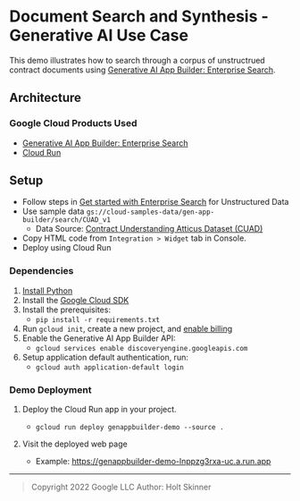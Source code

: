 # Document Search and Synthesis - Generative AI Use Case

This demo illustrates how to search through a corpus of unstructrued contract documents using [Generative AI App Builder: Enterprise Search][1].

## Architecture

### Google Cloud Products Used

- [Generative AI App Builder: Enterprise Search][1]
- [Cloud Run][2]

[1]: https://cloud.google.com/generative-ai-app-builder/docs/overview
[2]: https://cloud.google.com/run

## Setup

- Follow steps in [Get started with Enterprise Search](https://cloud.google.com/generative-ai-app-builder/docs/try-enterprise-search) for Unstructured Data
- Use sample data `gs://cloud-samples-data/gen-app-builder/search/CUAD_v1`
  - Data Source: [Contract Understanding Atticus Dataset (CUAD)](https://www.atticusprojectai.org/cuad)
- Copy HTML code from `Integration > Widget` tab in Console.
- Deploy using Cloud Run

### Dependencies

1. [Install Python](https://www.python.org/downloads/)
2. Install the [Google Cloud SDK](https://cloud.google.com/sdk/docs/install)
3. Install the prerequisites:
   - `pip install -r requirements.txt`
4. Run `gcloud init`, create a new project, and
    [enable billing](https://cloud.google.com/billing/docs/how-to/modify-project#enable_billing_for_a_project)
5. Enable the Generative AI App Builder API:
   - `gcloud services enable discoveryengine.googleapis.com`
6. Setup application default authentication, run:
   - `gcloud auth application-default login`

### Demo Deployment

1. Deploy the Cloud Run app in your project.
   - `gcloud run deploy genappbuilder-demo --source .`

1. Visit the deployed web page
   - Example: https://genappbuilder-demo-lnppzg3rxa-uc.a.run.app

-----

> Copyright 2022 Google LLC
> Author: Holt Skinner
